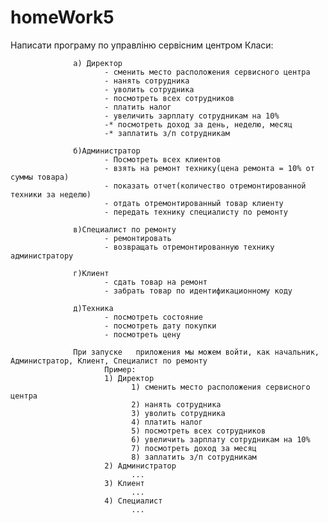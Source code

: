 # homeWork5
Написати програму по управліню сервісним центром
Класи:

	              а) Директор
	                     - сменить место расположения сервисного центра
	                     - нанять сотрудника
	                     - уволить сотрудника
	                     - посмотреть всех сотрудников
	                     - платить налог
	                     - увеличить зарплату сотрудникам на 10%
	                     -* посмотреть доход за день, неделю, месяц
	                     -* заплатить з/п сотрудникам

	              б)Администратор
	                     - Посмотреть всех клиентов
	                     - взять на ремонт технику(цена ремонта = 10% от суммы товара)
	                     - показать отчет(количество отремонтированной техники за неделю)
	                     - отдать отремонтированный товар клиенту
	                     - передать технику специалисту по ремонту

	              в)Специалист по ремонту
	                     - ремонтировать
	                     - возвращать отремонтированную технику администратору

	              г)Клиент
	                     - сдать товар на ремонт
	                     - забрать товар по идентификационному коду

	              д)Техника
	                     - посмотреть состояние
	                     - посмотреть дату покупки
	                     - посмотреть цену

	              При запуске   приложения мы можем войти, как начальник, Администратор, Клиент, Специалист по ремонту
	                     Пример:
	                     1) Директор
	                           1) сменить место расположения сервисного центра
	                           2) нанять сотрудника
	                           3) уволить сотрудника
	                           4) платить налог
	                           5) посмотреть всех сотрудников
	                           6) увеличить зарплату сотрудникам на 10%
	                           7) посмотреть доход за месяц
	                           8) заплатить з/п сотрудникам
	                     2) Администратор
	                           ...
	                     3) Клиент
	                           ...
	                     4) Специалист
	                           ...
